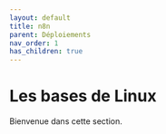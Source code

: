 ```yaml
---
layout: default
title: n8n
parent: Déploiements
nav_order: 1
has_children: true
---
```


# Les bases de Linux

Bienvenue dans cette section.

